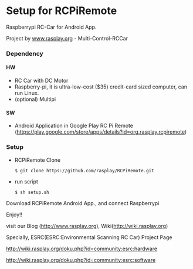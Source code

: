 # Setup for RCPiRemote

Raspberrypi RC-Car for Android App.

Project by www.rasplay.org - Multi-Control-RCCar


### Dependency
#### HW 
  * RC Car with DC Motor
  * Raspberry-pi, it is ultra-low-cost ($35) credit-card sized computer, can run Linux.
  * (optional) Multipi

#### SW
  * Android Application in Google Play
    RC Pi Remote (https://play.google.com/store/apps/details?id=org.rasplay.rcpiremote)

### Setup
  * RCPiRemote Clone

    ```
    $ git clone https://github.com/rasplay/RCPiRemote.git
    ```
  * run script

    ```
    $ sh setup.sh
    ```

Download RCPiRemote Android App., and connect Raspberrypi

Enjoy!!  

visit our Blog (http://www.rasplay.org), Wiki(http://wiki.rasplay.org)

Specially, ESRC(ESRC:Environmental Scanning RC Car) Project Page

http://wiki.rasplay.org/doku.php?id=community:esrc:hardware

http://wiki.rasplay.org/doku.php?id=community:esrc:software
